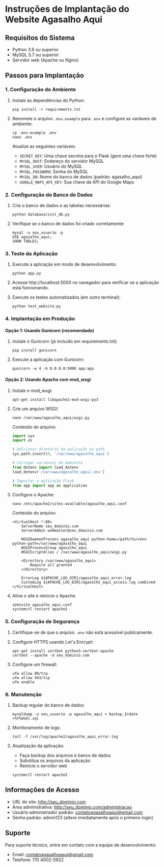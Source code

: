 # Instruções de Implantação do Website Agasalho Aqui

## Requisitos do Sistema
- Python 3.8 ou superior
- MySQL 5.7 ou superior
- Servidor web (Apache ou Nginx)

## Passos para Implantação

### 1. Configuração do Ambiente

1. Instale as dependências do Python:
   ```
   pip install -r requirements.txt
   ```

2. Renomeie o arquivo `.env.example` para `.env` e configure as variáveis de ambiente:
   ```
   cp .env.example .env
   nano .env
   ```
   
   Atualize as seguintes variáveis:
   - `SECRET_KEY`: Uma chave secreta para o Flask (gere uma chave forte)
   - `MYSQL_HOST`: Endereço do servidor MySQL
   - `MYSQL_USER`: Usuário do MySQL
   - `MYSQL_PASSWORD`: Senha do MySQL
   - `MYSQL_DB`: Nome do banco de dados (padrão: agasalho_aqui)
   - `GOOGLE_MAPS_API_KEY`: Sua chave da API do Google Maps

### 2. Configuração do Banco de Dados

1. Crie o banco de dados e as tabelas necessárias:
   ```
   python database/init_db.py
   ```

2. Verifique se o banco de dados foi criado corretamente:
   ```
   mysql -u seu_usuario -p
   USE agasalho_aqui;
   SHOW TABLES;
   ```

### 3. Teste da Aplicação

1. Execute a aplicação em modo de desenvolvimento:
   ```
   python app.py
   ```

2. Acesse http://localhost:5000 no navegador para verificar se a aplicação está funcionando.

3. Execute os testes automatizados (em outro terminal):
   ```
   python test_website.py
   ```

### 4. Implantação em Produção

#### Opção 1: Usando Gunicorn (recomendado)

1. Instale o Gunicorn (já incluído em requirements.txt):
   ```
   pip install gunicorn
   ```

2. Execute a aplicação com Gunicorn:
   ```
   gunicorn -w 4 -b 0.0.0.0:5000 app:app
   ```

#### Opção 2: Usando Apache com mod_wsgi

1. Instale o mod_wsgi:
   ```
   apt-get install libapache2-mod-wsgi-py3
   ```

2. Crie um arquivo WSGI:
   ```
   nano /var/www/agasalho_aqui/wsgi.py
   ```

   Conteúdo do arquivo:
   ```python
   import sys
   import os
   
   # Adicionar diretório da aplicação ao path
   sys.path.insert(0, '/var/www/agasalho_aqui')
   
   # Carregar variáveis de ambiente
   from dotenv import load_dotenv
   load_dotenv('/var/www/agasalho_aqui/.env')
   
   # Importar a aplicação Flask
   from app import app as application
   ```

3. Configure o Apache:
   ```
   nano /etc/apache2/sites-available/agasalho_aqui.conf
   ```

   Conteúdo do arquivo:
   ```
   <VirtualHost *:80>
       ServerName seu_dominio.com
       ServerAdmin webmaster@seu_dominio.com
       
       WSGIDaemonProcess agasalho_aqui python-home=/path/to/venv python-path=/var/www/agasalho_aqui
       WSGIProcessGroup agasalho_aqui
       WSGIScriptAlias / /var/www/agasalho_aqui/wsgi.py
       
       <Directory /var/www/agasalho_aqui>
           Require all granted
       </Directory>
       
       ErrorLog ${APACHE_LOG_DIR}/agasalho_aqui_error.log
       CustomLog ${APACHE_LOG_DIR}/agasalho_aqui_access.log combined
   </VirtualHost>
   ```

4. Ative o site e reinicie o Apache:
   ```
   a2ensite agasalho_aqui.conf
   systemctl restart apache2
   ```

### 5. Configuração de Segurança

1. Certifique-se de que o arquivo `.env` não está acessível publicamente.

2. Configure HTTPS usando Let's Encrypt:
   ```
   apt-get install certbot python3-certbot-apache
   certbot --apache -d seu_dominio.com
   ```

3. Configure um firewall:
   ```
   ufw allow 80/tcp
   ufw allow 443/tcp
   ufw enable
   ```

### 6. Manutenção

1. Backup regular do banco de dados:
   ```
   mysqldump -u seu_usuario -p agasalho_aqui > backup_$(date +%Y%m%d).sql
   ```

2. Monitoramento de logs:
   ```
   tail -f /var/log/apache2/agasalho_aqui_error.log
   ```

3. Atualização da aplicação:
   - Faça backup dos arquivos e banco de dados
   - Substitua os arquivos da aplicação
   - Reinicie o servidor web
   ```
   systemctl restart apache2
   ```

## Informações de Acesso

- URL do site: http://seu_dominio.com
- Área administrativa: http://seu_dominio.com/administracao
- Usuário administrador padrão: contatoagasalhoaqui@gmail.com
- Senha padrão: admin123 (altere imediatamente após o primeiro login)

## Suporte

Para suporte técnico, entre em contato com a equipe de desenvolvimento:
- Email: contatoagasalhoaqui@gmail.com
- Telefone: (11) 4002-0922
